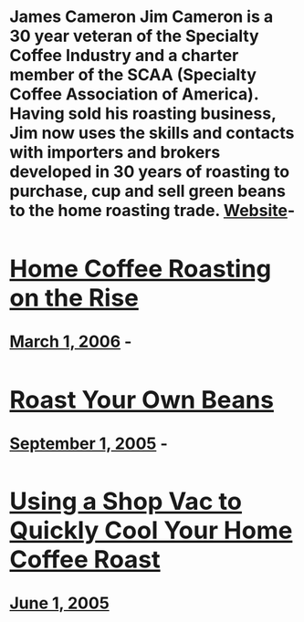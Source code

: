 # James Cameron Jim Cameron is a 30 year veteran of the Specialty Coffee Industry and a charter member of the SCAA (Specialty Coffee Association of America). Having sold his roasting business, Jim now uses the skills and contacts with importers and brokers developed in 30 years of roasting to purchase, cup and sell green beans to the home roasting trade. [Website](https://u-roast-em.com/)- [<h2>Home Coffee Roasting on the Rise</h2>March 1, 2006](https://ineedcoffee.com/home-coffee-roasting-on-the-rise/) - [<h2>Roast Your Own Beans</h2>September 1, 2005](https://ineedcoffee.com/roast-your-own-beans/) - [<h2>Using a Shop Vac to Quickly Cool Your Home Coffee Roast</h2>June 1, 2005](https://ineedcoffee.com/cooling-your-coffee-beans/)